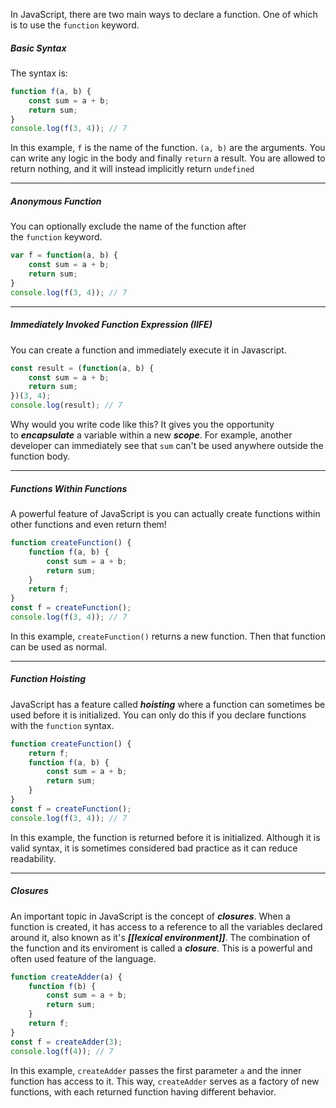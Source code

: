 In JavaScript, there are two main ways to declare a function. One of which is to use the `function` keyword.

##### Basic Syntax

The syntax is:

```javascript
function f(a, b) {
    const sum = a + b;
    return sum;
}
console.log(f(3, 4)); // 7
```

In this example, `f` is the name of the function. `(a, b)` are the arguments. You can write any logic in the body and finally `return` a result. You are allowed to return nothing, and it will instead implicitly return `undefined`

---

##### Anonymous Function

You can optionally exclude the name of the function after the `function` keyword.

```javascript
var f = function(a, b) {
    const sum = a + b;
    return sum;
}
console.log(f(3, 4)); // 7
```

---
##### Immediately Invoked Function Expression (IIFE)

You can create a function and immediately execute it in Javascript.

```javascript
const result = (function(a, b) {
    const sum = a + b;
    return sum;
})(3, 4);
console.log(result); // 7
```

Why would you write code like this? It gives you the opportunity to _**encapsulate**_ a variable within a new _**scope**_. For example, another developer can immediately see that `sum` can't be used anywhere outside the function body.

---

##### Functions Within Functions

A powerful feature of JavaScript is you can actually create functions within other functions and even return them!

```javascript
function createFunction() {
    function f(a, b) {
        const sum = a + b;
        return sum;
    }
    return f;
}
const f = createFunction();
console.log(f(3, 4)); // 7
```

In this example, `createFunction()` returns a new function. Then that function can be used as normal.

---
##### Function Hoisting

JavaScript has a feature called _**hoisting**_ where a function can sometimes be used before it is initialized. You can only do this if you declare functions with the `function` syntax.

```javascript
function createFunction() {
    return f;
    function f(a, b) {
        const sum = a + b;
        return sum;
    }
}
const f = createFunction();
console.log(f(3, 4)); // 7
```

In this example, the function is returned before it is initialized. Although it is valid syntax, it is sometimes considered bad practice as it can reduce readability.

---
##### Closures

An important topic in JavaScript is the concept of _**closures**_. When a function is created, it has access to a reference to all the variables declared around it, also known as it's _**[[lexical environment]]**_. The combination of the function and its enviroment is called a _**closure**_. This is a powerful and often used feature of the language.

```javascript
function createAdder(a) {
    function f(b) {
        const sum = a + b;
        return sum;
    }
    return f;
}
const f = createAdder(3);
console.log(f(4)); // 7
```

In this example, `createAdder` passes the first parameter `a` and the inner function has access to it. This way, `createAdder` serves as a factory of new functions, with each returned function having different behavior.